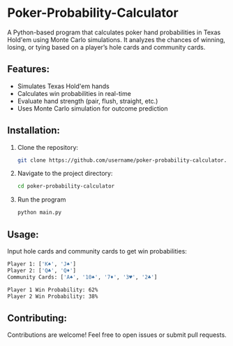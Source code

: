 # Poker-Probability-Calculator
A Python-based program that calculates poker hand probabilities in Texas Hold'em using Monte Carlo simulations. It analyzes the chances of winning, losing, or tying based on a player’s hole cards and community cards.

## Features:
- Simulates Texas Hold'em hands
- Calculates win probabilities in real-time
- Evaluate hand strength (pair, flush, straight, etc.)
- Uses Monte Carlo simulation for outcome prediction

## Installation:
1. Clone the repository:
   ```bash
   git clone https://github.com/username/poker-probability-calculator.git
2. Navigate to the project directory:
   ```bash
   cd poker-probability-calculator
3. Run the program
   ```bash
   python main.py

## Usage:
Input hole cards and community cards to get win probabilities:
```bash
Player 1: ['K♠', 'J♠']
Player 2: ['Q♣', 'Q♦']
Community Cards: ['A♠', '10♠', '7♦', '3♥', '2♣']

Player 1 Win Probability: 62%
Player 2 Win Probability: 38%
```

## Contributing:
Contributions are welcome! Feel free to open issues or submit pull requests.